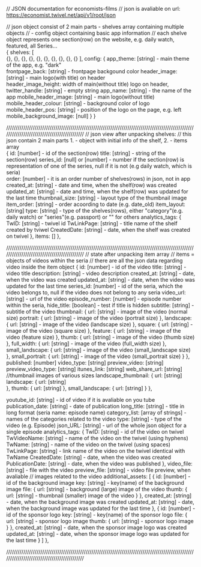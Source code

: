 // JSON documentation for economists-films
// json is avaliable on url: https://economist.twivel.net/api/v1/root/json

// json object consist of 2 main parts - shelves array containing multiple objects 
//                                     - config object containing basic app information
// each shelve object represents one section(row) on the website, e.g. daily watch, featured, all Series...    
{
shelves: [  
{}, 
{},
{},
{},
{},
{},
{},
{},
{},
{}
],
config: {
app_theme: [string] - main theme of the app, e.g. "dark"  
frontpage_back: [string] - frontpage backgound color 
header_image: [string] - main logo(with title) on header    
header_image_height: width of main(without title) logo on header,
twitter_handle: [string] - empty string 
app_name: [string] - the name of the app
mobile_header_image: [string] - main logo(without title)
mobile_header_colour: [string] - background color of logo
mobile_header_pos: [string] - position of the logo on the page, e.g. left
mobile_background_image: [null]
}
}

////////////////////////////////////////////////////////////////////////////////////////////////////////////////////////////////////////////
// json view after unpacking shelves:
// this json contain 2 main parts 1. - object with initial info of the shelf, 2. - items array  
{
id: [number] - id of the section(row) 
title: [string] - string of the section(row)
series_id: [null] or [number] - number if the section(row) is representation of one of the series, null if it is not (e.g daily watch, which is seria)  
order: [number] - it is an order number of shelves(rows) in json, not in app
created_at: [string] - date and time, when the shelf(row) was created  updated_at: [string] - date and time, when the shelf(row) was updated for the last time
thumbnail_size: [string] - layout type of the thumbnail image
item_order: [string] - order acoording to date (e.g. date_old)
item_layout: [string]
type: [string] - type of the shelves(rows), either "category"(e.g. daily watch) or "series"(e.g. passport) or "" for others
analytics_tags: {
TwID: [string] - twivel id
TwLinkPage: [string] - title name of the shelf created by tviwel
CreatedDate: [string] - date, when the shelf was created on twivel
},
items: []
},

////////////////////////////////////////////////////////////////////////////////////////////////////////////////////////////////////////////
// state after unpacking item array
// items = objects of videos within the seria 
// there are all the json data regarding video inside the item object
{
id: [number] - id of the video
title: [string] - video title
description: [string] - video description
created_at: [string] - date, when the video was created
updated_at: [string] - date, when the video was updated for the last time
series_id: [number] - id of the seria, which the video belongs to, null if the video does not belong to any seria
video_url: [string] - url of the video
episode_number: [number] - episode number within the seria,
hide_title: [boolean] - test if title is hidden 
subtitle: [string] - subtitle of the video
thumbnail: {
url: [string] - image of the video (normal size)
portrait: {
url: [string] - image of the video (portrait size)
},
landscape: {
url: [string] - image of the video (landscape size)
},
square: {
url: [string] - image of the video (square size)
},
feature: {
url: [string] - image of the video (feature size)
},
thumb: {
url: [string] - image of the video (thumb size)
},
full_width: {
url: [string] - image of the video (full_width size)
},
small_landscape: {
url: [string] - image of the video (small_landscape size)
},
small_portrait: {
url: [string] - image of the video (small_portrait size)
}
},
published: [number]
video_type: [string]
preview_video: [string]
preview_video_type: [string]
itunes_link: [string]
web_share_url: [string]
//thumbnail images of various sizes
landscape_thumbnail: {
url: [string] 
landscape: {
url: [string]  
},
thumb: {
url: [string] 
},
small_landscape: {
url: [string] 
}
},

youtube_id: [string] - id of video if it is avaliable on you tube
publication_date: [string] - date of publication
long_title: [string] - title in long format (seria name: episode name)
category_list: [array of strings] - names of the categories related to the video
type: [string] - type of the video (e.g. Episode)
json_URL: [string] - url of the whole json object for a single episode
analytics_tags: {
TwID: [string] - id of the video on twivel 
TwVideoName: [string] - name of the video on the twivel (using hyphens)
TwName: [string] - name of the video on the twivel (using spaces)
TwLinkPage: [string] - link name of the video on the twivel identical with TwName 
CreatedDate: [string] - date, when the video was created 
PublicationDate: [string] - date, when the video was published
},
video_file: [string] - file with the video
preview_file: [string] - video file preview, when avaliable
// images related to the video
additional_assets: [
{
id: [number] - id of the background image 
key: [string] - key(name) of the background image
file: {
url: [string] - background (large) image of the video
thumb: {
url: [string] - thumbnail (smaller) image of the video
}
},
created_at: [string] - date, when the background image was created
updated_at: [string] - date, when the background image was updated for the last time
},
{
id: [number] - id of the sponsor logo
key: [string] - key(name) of the sponsor logo
file: {
url: [string] - sponsor logo image
thumb: {
url: [string] - sponsor logo image
}
},
created_at: [string] - date, when the sponsor image logo was created
updated_at: [string] - date, when the sponsor image logo was updated for the last time
}
]
},

////////////////////////////////////////////////////////////////////////////////////////////////////////////////////////////////////////////

